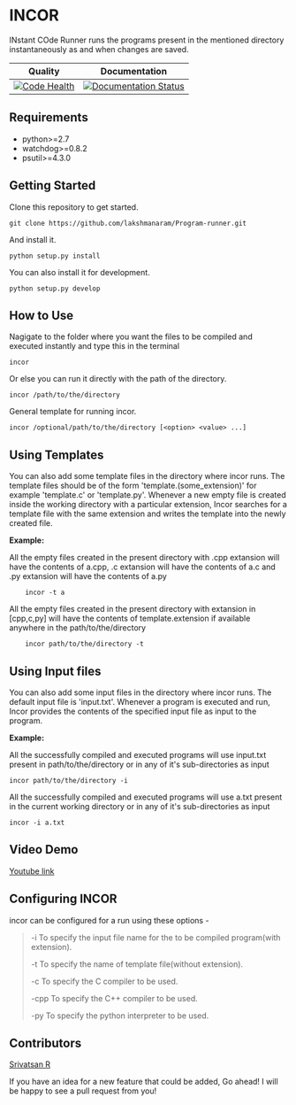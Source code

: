 INCOR
=====

INstant COde Runner runs the programs present in the mentioned directory instantaneously as and when changes are saved.

| Quality | Documentation |
| --------|---------------|
| [![Code Health](https://landscape.io/github/lakshmanaram/Program-runner/master/landscape.svg?style=flat)](https://landscape.io/github/lakshmanaram/Program-runner/master)|[![Documentation Status](https://readthedocs.org/projects/program-runner/badge/?version=latest)](http://program-runner.readthedocs.io/en/latest/?badge=latest)

Requirements
------------

-   python&gt;=2.7
-   watchdog&gt;=0.8.2
-   psutil&gt;=4.3.0

Getting Started
---------------

Clone this repository to get started.

``` sourceCode
git clone https://github.com/lakshmanaram/Program-runner.git
```

And install it.

``` sourceCode
python setup.py install
```

You can also install it for development.

``` sourceCode
python setup.py develop
```

How to Use
----------

Nagigate to the folder where you want the files to be compiled and executed instantly and type this in the terminal

``` sourceCode
incor
```

Or else you can run it directly with the path of the directory.

``` sourceCode
incor /path/to/the/directory
```

General template for running incor.

``` sourceCode
incor /optional/path/to/the/directory [<option> <value> ...]
```

Using Templates
---------------

You can also add some template files in the directory where incor runs. The template files should be of the form 'template.(some_extension)' for example 'template.c' or 'template.py'.
Whenever a new empty file is created inside the working directory with a particular extension, Incor searches for a template file with the same extension and writes the template into the newly created file.

**Example:**

All the empty files created in the present directory with .cpp extansion will have the contents of a.cpp, .c extansion will have the contents of a.c and .py extansion will have the contents of a.py

``` sourceCode
    incor -t a
```
All the empty files created in the present directory with extansion in [cpp,c,py] will have the contents of template.extension if available anywhere in the path/to/the/directory

``` sourceCode
    incor path/to/the/directory -t
```

Using Input files
------------------

You can also add some input files in the directory where incor runs. The default input file is 'input.txt'.
Whenever a program is executed and run, Incor provides the contents of the specified input file as input to the program.

**Example:**

All the successfully compiled and executed programs will use input.txt present in path/to/the/directory or in any of it's sub-directories as input

``` sourceCode
incor path/to/the/directory -i
```
All the successfully compiled and executed programs will use a.txt present in the current working directory or in any of it's sub-directories as input

``` sourceCode
incor -i a.txt
```
Video Demo
----------

[Youtube link](https://youtu.be/KhJZ1N7fS6o)

Configuring INCOR
-----------------

incor can be configured for a run using these options -

> -i To specify the input file name for the to be compiled program(with extension).
>
> -t To specify the name of template file(without extension).
>
> -c To specify the C compiler to be used.
>
> -cpp To specify the C++ compiler to be used.
>
> -py To specify the python interpreter to be used.

Contributors
------------

  [Srivatsan R](https://github.com/srivatsan-ramesh)

If you have an idea for a new feature that could be added, Go ahead! I will be happy to see a pull request from you!


